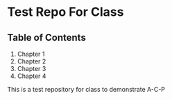 # Test Repo For Class

## Table of Contents

1. Chapter 1
1. Chapter 2
1. Chapter 3
1. Chapter 4

This is a test repository for class to demonstrate A-C-P
